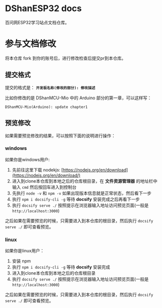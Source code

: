 # DShanESP32 docs

百问网ESP32学习站点文档仓库。

# 参与文档修改

将本仓库 fork 到你的账号后，进行修改检查后提交pr到本仓库。

## 提交格式

提交的格式是： **`开发板名称(修改的部分): 修改描述`**

比如你修改的是 DShanMCU-Mio 中的 Arduino 部分的第一章，可以这样写：  

```shell
DShanMCU-Mio(Arduino): update chapter1
```

## 预览修改

如果需要预览修改的结果，可以按照下面的说明进行操作：

### windows

如果你是windows用户:

1. 先前往这里下载 nodekjs: [https://nodejs.org/en/download](https://nodejs.org/en/download/)
2. 进入到clone本仓库到本地之后的仓库根目录，在 **文件资源管理器** 的地址栏中输入 `cmd` 然后按回车进入到控制台
3. 先执行 `node -v` 和 `npm -v` 如果出现版本信息就是正常状态，然后看下一步
4. 执行 `npm i docsify-cli -g` 等待 **docsify** 安装完成之后再看下一步
5. 执行 `docsify serve ./` 按照提示在浏览器输入地址访问预览页面(一般是 `http://localhost:3000`)

之后如果在需要预览的时候，只需要进入到本仓库的根目录，然后执行 `docsify serve ./` 即可查看预览。

### linux

如果你是linux用户：

1. 安装 npm
2. 执行 `npm i docsify-cli -g` 等待 **docsify** 安装完成
3. 进入到clone本仓库到本地之后的仓库根目录
4. 执行 `docsify serve ./` 按照提示在浏览器输入地址访问预览页面(一般是 `http://localhost:3000`)

之后如果在需要预览的时候，只需要进入到本仓库的根目录，然后执行 `docsify serve ./` 即可查看预览。